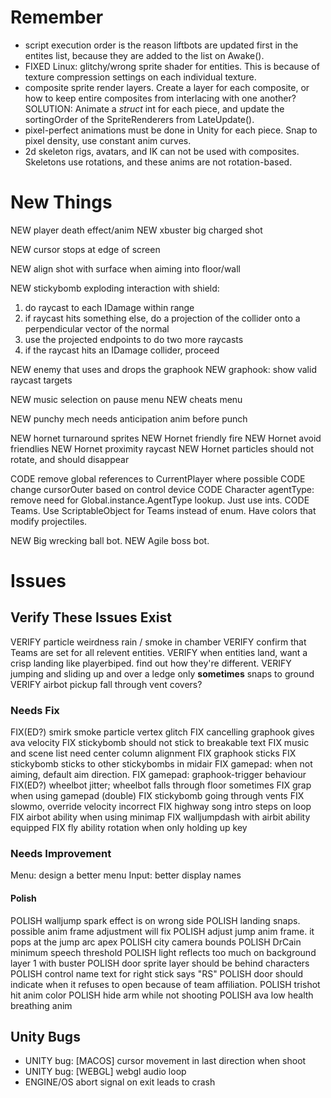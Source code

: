 # Remember
* script execution order is the reason liftbots are updated first in the entites list, because they are added to the list on Awake().
* FIXED Linux: glitchy/wrong sprite shader for entities. This is because of texture compression settings on each individual texture.
* composite sprite render layers. Create a layer for each composite, or how to keep entire composites from interlacing with one another? 
	SOLUTION: Animate a *struct* int for each piece, and update the sortingOrder of the SpriteRenderers from LateUpdate().
* pixel-perfect animations must be done in Unity for each piece. Snap to pixel density, use constant anim curves.
* 2d skeleton rigs, avatars, and IK can not be used with composites. Skeletons use rotations, and these anims are not rotation-based.



# New Things

NEW player death effect/anim
NEW xbuster big charged shot

NEW cursor stops at edge of screen

NEW align shot with surface when aiming into floor/wall

NEW stickybomb exploding interaction with shield:
  1) do raycast to each IDamage within range
  2) if raycast hits something else, do a projection of the collider onto a perpendicular vector of the normal
  3) use the projected endpoints to do two more raycasts
  4) if the raycast hits an IDamage collider, proceed

NEW enemy that uses and drops the graphook
NEW graphook: show valid raycast targets

NEW music selection on pause menu
NEW cheats menu

NEW punchy mech needs anticipation anim before punch

NEW hornet turnaround sprites
NEW Hornet friendly fire
NEW Hornet avoid friendlies
NEW Hornet proximity raycast
NEW Hornet particles should not rotate, and should disappear


CODE remove global references to CurrentPlayer where possible
CODE change cursorOuter based on control device
CODE Character agentType: remove need for Global.instance.AgentType lookup. Just use ints.
CODE Teams. Use ScriptableObject for Teams instead of enum. Have colors that modify projectiles.

NEW Big wrecking ball bot.
NEW Agile boss bot.

# Issues

## Verify These Issues Exist
VERIFY particle weirdness rain / smoke in chamber
VERIFY confirm that Teams are set for all relevent entities.
VERIFY when entities land, want a crisp landing like playerbiped. find out how they're different. 
VERIFY jumping and sliding up and over a ledge only **sometimes** snaps to ground
VERIFY airbot pickup fall through vent covers?

### Needs Fix
FIX(ED?) smirk smoke particle vertex glitch
FIX cancelling graphook gives ava velocity
FIX stickybomb should not stick to breakable text
FIX music and scene list need center column alignment
FIX graphook sticks
FIX stickybomb sticks to other stickybombs in midair
FIX gamepad: when not aiming, default aim direction.
FIX gamepad: graphook-trigger behaviour
FIX(ED?) wheelbot jitter; wheelbot falls through floor sometimes
FIX grap when using gamepad (double)
FIX stickybomb going through vents
FIX slowmo, override velocity incorrect
FIX highway song intro steps on loop
FIX airbot ability when using minimap
FIX walljumpdash with airbit ability equipped
FIX fly ability rotation when only holding up key


### Needs Improvement
Menu: design a better menu
Input: better display names


#### Polish
POLISH walljump spark effect is on wrong side
POLISH landing snaps. possible anim frame adjustment will fix
POLISH adjust jump anim frame. it pops at the jump arc apex
POLISH city camera bounds
POLISH DrCain minimum speech threshold
POLISH light reflects too much on background layer 1 with buster
POLISH door sprite layer should be behind characters
POLISH control name text for right stick says "RS"
POLISH door should indicate when it refuses to open because of team affiliation.
POLISH trishot hit anim color
POLISH hide arm while not shooting
POLISH ava low health breathing anim


## Unity Bugs
- UNITY bug: [MACOS] cursor movement in last direction when shoot
- UNITY bug: [WEBGL] webgl audio loop
- ENGINE/OS abort signal on exit leads to crash

